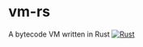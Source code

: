 # vm-rs
A bytecode VM written in Rust
[![Rust](https://github.com/Pro465/vm-rs/actions/workflows/rust.yml/badge.svg)](https://github.com/Pro465/vm-rs/actions/workflows/rust.yml)
